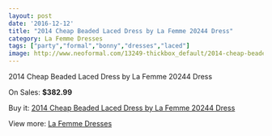 ```yaml
---
layout: post
date: '2016-12-12'
title: "2014 Cheap Beaded Laced Dress by La Femme 20244 Dress"
category: La Femme Dresses
tags: ["party","formal","bonny","dresses","laced"]
image: http://www.neoformal.com/13249-thickbox_default/2014-cheap-beaded-laced-dress-by-la-femme-20244-dress.jpg
---
```

2014 Cheap Beaded Laced Dress by La Femme 20244 Dress

On Sales: **$382.99**
<a href="https://www.neoformal.com/en/la-femme-dresses-2014/4614-2014-cheap-beaded-laced-dress-by-la-femme-20244-dress.html"><amp-img layout="responsive" width="600" height="600" src="//www.neoformal.com/13249-thickbox_default/2014-cheap-beaded-laced-dress-by-la-femme-20244-dress.jpg" alt="2014 Cheap Beaded Laced Dress by La Femme 20244 Dress 0" /></a>
<a href="https://www.neoformal.com/en/la-femme-dresses-2014/4614-2014-cheap-beaded-laced-dress-by-la-femme-20244-dress.html"><amp-img layout="responsive" width="600" height="600" src="//www.neoformal.com/13253-thickbox_default/2014-cheap-beaded-laced-dress-by-la-femme-20244-dress.jpg" alt="2014 Cheap Beaded Laced Dress by La Femme 20244 Dress 1" /></a>
<a href="https://www.neoformal.com/en/la-femme-dresses-2014/4614-2014-cheap-beaded-laced-dress-by-la-femme-20244-dress.html"><amp-img layout="responsive" width="600" height="600" src="//www.neoformal.com/13252-thickbox_default/2014-cheap-beaded-laced-dress-by-la-femme-20244-dress.jpg" alt="2014 Cheap Beaded Laced Dress by La Femme 20244 Dress 2" /></a>
<a href="https://www.neoformal.com/en/la-femme-dresses-2014/4614-2014-cheap-beaded-laced-dress-by-la-femme-20244-dress.html"><amp-img layout="responsive" width="600" height="600" src="//www.neoformal.com/13251-thickbox_default/2014-cheap-beaded-laced-dress-by-la-femme-20244-dress.jpg" alt="2014 Cheap Beaded Laced Dress by La Femme 20244 Dress 3" /></a>
<a href="https://www.neoformal.com/en/la-femme-dresses-2014/4614-2014-cheap-beaded-laced-dress-by-la-femme-20244-dress.html"><amp-img layout="responsive" width="600" height="600" src="//www.neoformal.com/13250-thickbox_default/2014-cheap-beaded-laced-dress-by-la-femme-20244-dress.jpg" alt="2014 Cheap Beaded Laced Dress by La Femme 20244 Dress 4" /></a>

Buy it: [2014 Cheap Beaded Laced Dress by La Femme 20244 Dress](https://www.neoformal.com/en/la-femme-dresses-2014/4614-2014-cheap-beaded-laced-dress-by-la-femme-20244-dress.html "2014 Cheap Beaded Laced Dress by La Femme 20244 Dress")

View more: [La Femme Dresses](https://www.neoformal.com/en/56-la-femme-dresses-2014 "La Femme Dresses")